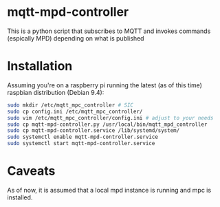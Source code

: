 # mqtt-mpd-controller
This is  a python script that subscribes to MQTT and invokes commands (espically MPD) depending on what is published

# Installation

Assuming you're on a raspberry pi running the latest (as of this time) raspbian distribution (Debian 9.4):
```sh
sudo mkdir /etc/mqtt_mpc_controller # SIC
sudo cp config.ini /etc/mqtt_mpc_controller/
sudo vim /etc/mqtt_mpc_controller/config.ini # adjust to your needs
sudo cp mqtt-mpd-controller.py /usr/local/bin/mqtt_mpd_controller
sudo cp mqtt-mpd-controller.service /lib/systemd/system/
sudo systemctl enable mqtt-mpd-controller.service
sudo systemctl start mqtt-mpd-controller.service
```

# Caveats

As of now, it is assumed that a local mpd instance is running and mpc is installed.
